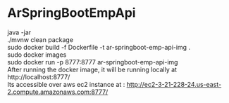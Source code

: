# ArSpringBootEmpApi

java -jar  
./mvnw clean package  
sudo docker build -f Dockerfile -t ar-springboot-emp-api-img .  
sudo docker images  
sudo docker run -p 8777:8777 ar-springboot-emp-api-img  
After running the docker image, it will be running locally at http://localhost:8777/  
Its accessible over aws ec2 instance at : http://ec2-3-21-228-24.us-east-2.compute.amazonaws.com:8777/

